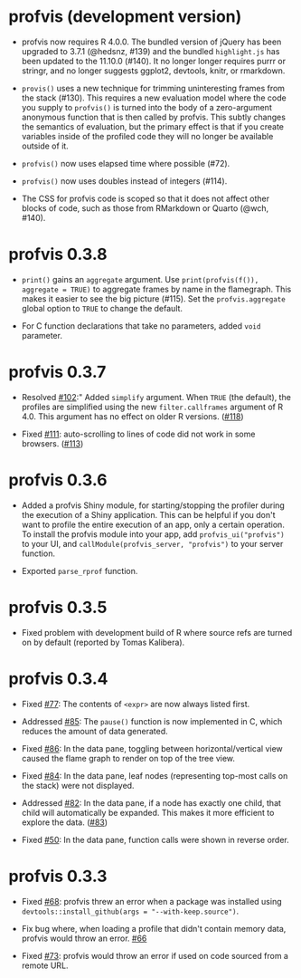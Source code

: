 # profvis (development version)

* profvis now requires R 4.0.0. The bundled version of jQuery has been upgraded
  to 3.7.1 (@hedsnz, #139) and the bundled `highlight.js` has been updated to
  the 11.10.0 (#140). It no longer longer requires purrr or stringr, and no
  longer suggests ggplot2, devtools, knitr, or rmarkdown.

* `provis()` uses a new technique for trimming uninteresting frames from the
  stack (#130). This requires a new evaluation model where the code you supply
  to `profvis()` is turned into the body of a zero-argument anonymous function
  that is then called by profvis. This subtly changes the semantics of
  evaluation, but the primary effect is that if you create variables inside of
  the profiled code they will no longer be available outside of it.

* `profvis()` now uses elapsed time where possible (#72).

* `profvis()` now uses doubles instead of integers (#114).

* The CSS for profvis code is scoped so that it does not affect other blocks of
  code, such as those from RMarkdown or Quarto (@wch, #140).

profvis 0.3.8
=============================

* `print()` gains an `aggregate` argument. Use `print(profvis(f()), aggregate = TRUE)` to aggregate frames by name in the flamegraph. This makes it easier to see the big picture (#115). Set the `profvis.aggregate` global option to `TRUE` to change the default.

* For C function declarations that take no parameters, added `void` parameter.

profvis 0.3.7
=============

* Resolved [#102](https://github.com/r-lib/profvis/issues/102):" Added `simplify` argument. When `TRUE` (the default), the profiles are simplified using the new `filter.callframes` argument of R 4.0. This argument has no effect on older R versions. ([#118](https://github.com/r-lib/profvis/pull/118))

* Fixed [#111](https://github.com/r-lib/profvis/issues/111): auto-scrolling to lines of code did not work in some browsers. ([#113](https://github.com/r-lib/profvis/pull/113))

profvis 0.3.6
=============

* Added a profvis Shiny module, for starting/stopping the profiler during the execution of a Shiny application. This can be helpful if you don't want to profile the entire execution of an app, only a certain operation. To install the profvis module into your app, add `profvis_ui("profvis")` to your UI, and `callModule(profvis_server, "profvis")` to your server function.

* Exported `parse_rprof` function.

profvis 0.3.5
=============

* Fixed problem with development build of R where source refs are turned on by default (reported by Tomas Kalibera).

profvis 0.3.4
=============

* Fixed [#77](https://github.com/r-lib/profvis/issues/77): The contents of `<expr>` are now always listed first.

* Addressed [#85](https://github.com/r-lib/profvis/issues/85): The `pause()` function is now implemented in C, which reduces the amount of data generated.

* Fixed [#86](https://github.com/r-lib/profvis/issues/86): In the data pane, toggling between horizontal/vertical view caused the flame graph to render on top of the tree view.

* Fixed [#84](https://github.com/r-lib/profvis/issues/84): In the data pane, leaf nodes (representing top-most calls on the stack) were not displayed.

* Addressed [#82](https://github.com/r-lib/profvis/issues/82): In the data pane, if a node has exactly one child, that child will automatically be expanded. This makes it more efficient to explore the data. ([#83](https://github.com/r-lib/profvis/pull/83))

* Fixed [#50](https://github.com/r-lib/profvis/issues/50): In the data pane, function calls were shown in reverse order.


profvis 0.3.3
=============

* Fixed [#68](https://github.com/r-lib/profvis/issues/68): profvis threw an error when a package was installed using `devtools::install_github(args = "--with-keep.source")`.

* Fix bug where, when loading a profile that didn't contain memory data, profvis would throw an error. [#66](https://github.com/r-lib/profvis/pull/66)

* Fixed [#73](https://github.com/r-lib/profvis/issues/73): profvis would throw an error if used on code sourced from a remote URL.

